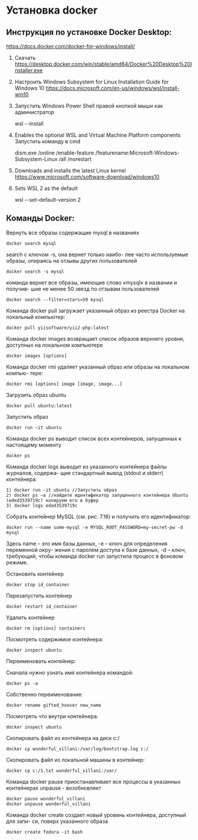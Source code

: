 # Установка docker

## Инструкция по установке Docker Desktop:
https://docs.docker.com/docker-for-windows/install/


1. Скачать https://desktop.docker.com/win/stable/amd64/Docker%20Desktop%20Installer.exe
2. Настроить Windows Subsystem for Linux Installation Guide for Windows 10
  https://docs.microsoft.com/en-us/windows/wsl/install-win10
3. Запустить Windows Power Shell правой кнопкой мыши как администратор  
    
    wsl --install
    
4. Enables the optional WSL and Virtual Machine Platform components
   Запустить команду в cmd
   
    dism.exe /online /enable-feature /featurename:Microsoft-Windows-Subsystem-Linux /all /norestart
    
5. Downloads and installs the latest Linux kernel
   https://www.microsoft.com/software-download/windows10
   
6. Sets WSL 2 as the default
   
   wsl --set-default-version 2


## Команды Docker:
Вернуть все образы содержащие mysql в названиях
    
    docker search mysql
    
search с ключом -s, она вернет только наибо-
лее часто используемые образы, опираясь на отзывы других пользователей

    docker search -s mysql
    
команда вернет все образы, имеющие слово «mysql» в названии и получив-
шие не менее 50 звезд по отзывам пользователей
    
    docker search --filter=stars=50 mysql
    
Команда docker pull загружает указанный образ из реестра Docker на локальный
компьютер:

    docker pull yiisoftware/yii2-php:latest

Команда docker images возвращает список образов верхнего уровня, доступных на
локальном компьютере
    
    docker images [options]
    
Команда docker rmi удаляет указанный образ или образы на локальном компью-
тере:
    
    docker rmi [options] image [image, image...]
    
Загрузить образ ubuntu
    
    docker pull ubuntu:latest    
    
Запустить образ
    
    docker run –it ubuntu
    
Команда docker ps выводит список всех контейнеров, запущенных к настоящему
моменту
    
    docker ps    

Команда docker logs выводит из указанного контейнера файлы журналов, содержа-
щие стандартный вывод (stdout и stderr) контейнера:    
    

    1) docker run -it ubuntu //Запустить образ 
    2) docker ps –a //найдите идентификатор запущенного контейнера Ubuntu (eded3539719c) копируем его в буфер 
    3) docker logs eded3539719c


Собрать контейнер MySQL (см. рис. 7.16)
и получить его идентификатор:

    docker run --name some-mysql -e MYSQL_ROOT_PASSWORD=my-secret-pw -d mysql
    
Здесь name – это имя базы данных, -e – ключ для определения переменной окру-
жения с паролем доступа к базе данных, -d – ключ, требующий, чтобы команда
docker run запустила процесс в фоновом режиме.   

Остановить контейнер


    docker stop id_container

Перезапустить контейнер
    
    docker restart id_container

Удалить контейнер

    docker rm [options] containers

Посмотреть содержимое контейнера:

    docker inspect ubuntu    
    
Переименовать контейнер:

Сначала нужно узнать имя контейнера командой:

    docker ps -a

Собственно переименование:    
    
    docker rename gifted_hoover new_name
    
Посмотреть что внутри контейнера:

    docker inspect ubuntu

Скопировать файл из контейнера на диск c:/

    docker cp wonderful_villani:/var/log/bootstrap.log c:/
    
Скопировать файл из локальной машины в контейнер:

    docker cp c:/1.txt wonderful_villani:/var/     
    
Команда docker pause приостанавливает все процессы в указанных контейнерах
unpause - возобновляет
    
    docker pause wonderful_villani
    docker unpause wonderful_villani   

Команда docker create создает новый уровень контейнера, доступный для запи-
си, поверх указанного образа

    docker create fedora -it bash
                